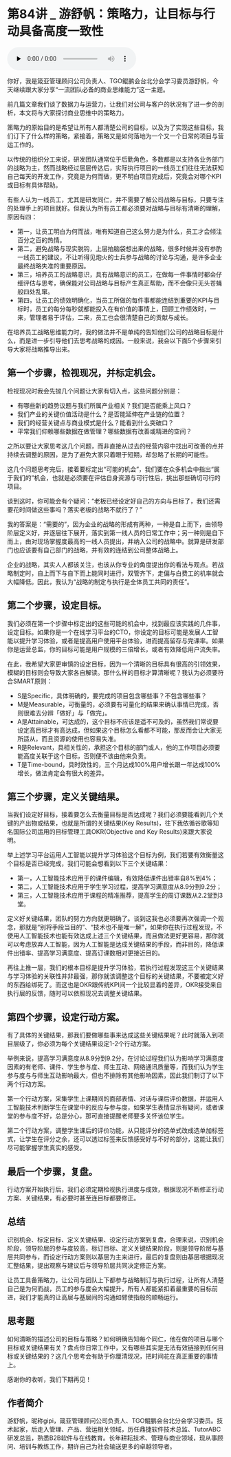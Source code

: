# 第84讲 _ 游舒帆：策略力，让目标与行动具备高度一致性

<audio id="audio" title="第84讲 | 游舒帆：策略力，让目标与行动具备高度一致性" controls="" preload="none"><source id="mp3" src="https://static001.geekbang.org/resource/audio/b7/8e/b7933bd53044af4c2283cceec3fc2a8e.mp3"></audio>

你好，我是箴亚管理顾问公司负责人、TGO鲲鹏会台北分会学习委员游舒帆，今天继续跟大家分享“一流团队必备的商业思维能力”这一主题。

前几篇文章我们谈了数据力与运营力，让我们对公司与客户的状况有了进一步的剖析，本文将与大家探讨商业思维中的策略力。

策略力的原始目的是希望让所有人都清楚公司的目标，以及为了实现这些目标，我们订下了什么样的策略，紧接着，策略又是如何落地为一个又一个日常的项目与营运工作的。

以传统的组织分工来说，研发团队通常位于后勤角色，多数都是以支持各业务部门的战略为主，然而战略经过层层传达后，实际执行项目的一线员工们往往无法获知自己每天的开发工作，究竟是为何而做，更不明白项目完成后，究竟会对哪个KPI或目标有具体帮助。

有些人认为一线员工，尤其是研发同仁，并不需要了解公司战略与目标，只要专注的处理手上的项目就好。但我认为所有员工都必须要对战略与目标有清晰的理解，原因有四：

- 第一，让员工明白为何而战，唯有知道自己这么努力是为什么，员工才会倾注百分之百的热情。
- 第二，避免战略与现实脱钩，上层拍脑袋想出来的战略，很多时候并没有参酌一线员工的建议，不让听得见炮火的士兵参与战略的讨论与沟通，是许多企业最终战略失准的重要原因。
- 第三，培养员工的战略意识，具有战略意识的员工，在做每一件事情时都会仔细评估与思考，确保能对公司战略与目标产生真正帮助，而不会像只无头苍蝇般四处乱窜。
- 第四，让员工的绩效明确化，当员工所做的每件事都能连结到重要的KPI与目标时，员工的每分每秒就都能投入在有价值的事情上，回顾工作绩效时，一来，管理者易于评估，二来，员工也会很清楚自己的贡献与成长。

在培养员工战略思维能力时，我的做法并不是单纯的告知他们公司的战略目标是什么，而是进一步引导他们去思考战略的成因。一般来说，我会以下面5个步骤来引导大家将战略推导出来。

## 第一个步骤，检视现况，并标定机会。

检视现况时我会先抛几个问题让大家有切入点，这些问题分别是：

- 有哪些新的趋势议题与我们所属产业相关？我们是否能乘上风口？
- 我们产业的关键价值活动是什么？是否能延伸在产业链的位置？
- 我们的经营关键点与商业模式是什么？能看到什么突破口？
- 平常我们仰赖哪些数据在做管理？哪些数据有改善或精进的空间？

之所以要让大家思考这几个问题，而非直接从过去的经营内容中找出可改善的点并持续去调整的原因，是为了避免大家只着眼于短期，却忽略了长期的可能性。

这几个问题思考完后，接着要标定出“可能的机会”，我们要在众多机会中指出“属于我们的”机会，也就是必须要在评估自身资源与可行性后，挑出那些确切可行的项目。

谈到这时，你可能会有个疑问：“老板已经设定好自己的方向与目标了，我们还需要花时间做这些事吗？落实老板的战略不就行了？”

我的答案是：“需要的”，因为企业的战略的形成有两种，一种是自上而下，由领导阶层定义好，并逐层往下展开，落实到第一线人员的日常工作中；另一种则是自下而上，由对现场掌握度最高的一线人员提出，并纳入公司的战略中。就算是研发部门也应该要有自己部门的战略，并有效的连结到公司整体战略上。

企业的战略，其实人人都该关注，也该从你专业的角度提出你的看法与观点。若战略制定时，自上而下与自下而上能同时进行，双管齐下，走偏与白费工的机率就会大幅降低。因此，我认为“战略的制定与执行是全体员工共同的责任”。

## 第二个步骤，设定目标。

我们必须在第一个步骤中标定出的这些可能的机会中，找到最应该实践的几件事，设定目标。如果你是一个在线学习平台的CTO，你设定的目标可能是发展人工智能以提升学习体验，或者是提高用户使用平台体验，进而提高留存与完课率。如果你是运营总监，你的目标可能是用户规模的三倍增长，或者有效降低用户流失率。

在此，我希望大家更审慎的设定目标，因为一个清晰的目标具有很高的引领效果，模糊的目标则会导致大家各自解读。那什么样的目标才算清晰呢？我认为必须要符合SMART原则：

- S是Specific，具体明确的，要完成的项目包含哪些事？不包含哪些事？
- M是Measurable，可衡量的，必须要有可量化的结果来确认事情已完成，否则很难去分辨「做好」与「做完」。
- A是Attainable，可达成的，这个目标不应该是遥不可及的，虽然我们常说要设定高目标才有高达成，但如果这个目标怎么看都不可能，那反而会让大家无所适从，而且资源的使用也容易失准。
- R是Relevant，具相关性的，承担这个目标的部门或人，他的工作项目必须要能高度关联于这个目标，否则便不该由他来负责。
- T是Time-bound，具时效性的，三个月达成100%用户增长跟一年达成100%增长，做法肯定会有很大的差异。

## 第三个步骤，定义关键结果。

当我们设定好目标，接着要怎么去衡量目标是否达成呢？我们必须要能看到几个关键的产出物或结果，也就是所谓的关键结果(Key Results)，往下我依循谷歌等知名国际公司运用的目标管理工具OKR(Objective and Key Results)来跟大家说明。

举上述学习平台运用人工智能以提升学习体验这个目标为例，我们若要有效衡量这个目标是否已经完成，我们可能会想看到以下三个关键结果：

- 第一，人工智能技术应用于的课件编辑，有效降低课件出错率自8%到4%；
- 第二，人工智能技术应用于学生学习过程，提高学习满意度从8.9分到9.2分；
- 第三，人工智能技术应用于课程的精准推荐，提高学生的周订课数从2.2堂到3堂。

定义好关键结果，团队的努力方向就更明确了。谈到这我也必须要再次强调一个观念，那就是“别将手段当目的”、“技术也不是唯一解”，如果你在执行过程发现，不使用人工智能技术也能有效达成上述三个关键结果，而且做法更好更容易，那你就可以考虑放弃人工智能，因为人工智能是达成关键结果的手段，而非目的，降低课件出错率、提高学习满意度、提高订课数相对更接近目的。

再往上推一层，我们的根本目标是提升学习体验，若执行过程发现这三个关键结果与学习体验的关联性并非最强，那你就该调整这个目标的关键结果，不要被定义好的东西给绑死了。而这也是OKR跟传统KPI间一个比较显着的差异，OKR接受来自执行层的反馈，随时可以依照现况去调整关键结果。

## 第四个步骤，设定行动方案。

有了具体的关键结果，那我们要做哪些事来达成这些关键结果呢？此时就落入到项目层级了，你必须为每个关键结果设定1-2个行动方案。

举例来说，提高学习满意度从8.9分到9.2分，在讨论过程我们认为影响学习满意度因素的有老师、课件、学生参与度、师生互动、网络通讯质量等，而我们认为学生参与度与与师生互动影响最大，但也不排除有其他影响因素，因此我们制订了以下两个行动方案。

第一个行动方案，采集学生上课期间的面部表情、对话与课后评价数据，并运用人工智能技术判断学生在课堂中的反应与参与度，如果学生表情显示有疑问，或者课堂的参与度不好，总是分心，那可直接提醒老师要多关怀该位学生。

第二个行动方案，调整学生课后的评价功能，从只能评分的选单式改成选单加标签式，让学生在评分之余，还可以透过标签来反馈感受好与不好的部分，这能让我们尽可能掌握学生真实的感受。

## 最后一个步骤，复盘。

行动方案开始执行后，我们必须定期检视执行进度与成效，根据现况不断修正行动方案、关键结果，有必要时甚至连目标都要修正。

## 总结

识别机会、标定目标、定义关键结果、设定行动方案到复盘，合理来说，识别机会阶段，领导阶层的参与度较高，标订目标、定义关键结果阶段，则是领导阶层与基层共同参与，而设定行动方案则以基层为主来进行，最后的复盘则由基层根据现况汇整结果，提出观察与建议后与领导阶层共同决定修正方案。

让员工具备策略力，让公司与团队上下都参与战略制订与执行过程，让所有人清楚自己是为何而战，员工的参与度会大幅提升，所有人都能紧扣着最重要的目标前进，我们才能真的让高层与基层间的沟通如臂使指般的顺畅运行。

## 思考题

如何清晰的描述公司的目标与策略？如何明确告知每个同仁，他在做的项目与哪个目标或关键结果有关？盘点你日常工作中，又有哪些其实是无法有效链接到任何目标或关键结果的？这几个思考会有助于你厘清现况，把时间花在真正重要的事情上。

感谢你的收听，我们下期再见！

## 作者简介

游舒帆，昵称gipi，箴亚管理顾问公司负责人、TGO鲲鹏会台北分会学习委员。技术起家，后走入管理、产品、营运相关领域，历任鼎捷软件技术总监、TutorABC研发总监，熟悉B2B软件与在线教育。长年耕耘技术、管理与商业领域，现从事顾问、培训与教练工作，期许自己为社会输送更多的卓越领导者。


